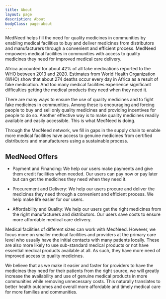 ```yaml
---
title: About
layout: page
description: About
bodyClass: page-about
---
```


MedNeed helps fill the need for quality medicines in communities by enabling medical facilities to buy and deliver medicines from distributors and manufacturers through a convenient and efficient process. MedNeed empowers medical facilities in communities with access to quality medicines they need for improved medical care delivery. 

Africa accounted for about 42% of all fake medications reported to the WHO between 2013 and 2020. Estimates from World Health Organization (WHO) show that about 274 deaths occur every day in Africa as a result of fake medication. And too many medical facilities experience significant difficulties getting the medical products they need when they need it.

There are many ways to ensure the use of quality medicines and to fight fake medicines in communities. Among these is encouraging and forcing people to buy and sell only quality medicines and providing incentives for people to do so. Another effective way is to make quality medicines readily available and easily accessible. This is what MedNeed is doing. 

Through the MedNeed network, we fill in gaps in the supply chain to enable more medical facilities have access to genuine medicines from certified distributors and manufacturers using a sustainable process.


## MedNeed Offers

- Payment and Financing: We help our users make payments and give them credit facilities when needed. Our users can pay now or pay later but can get the medicines they need when they need it. 

- Procurement and Delivery: We help our users procure and deliver the medicines they need through a convenient and efficient process. We help make life easier for our users.

- Affordability and Quality: We help our users get the right medicines from the right manufacturers and distributors. Our users save costs to ensure more affordable medical care delivery.



Medical facilities of different sizes can work with MedNeed. However, we focus more on smaller medical facilities and providers at the primary care level who usually have the initial contacts with many patients locally. These are also more likely to use sub-standard medical products or not have essential medical products available at all. As such, they have more need of improved access to quality medicines.

We believe that as we make it easier and faster for providers to have the medicines they need for their patients from the right source, we will greatly increase the availability and use of genuine medical products in more communities while removing unnecessary costs. This naturally translates to better health outcomes and overall more affordable and timely medical care for more families and communities.
